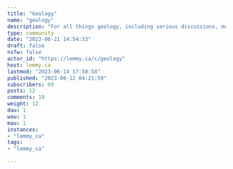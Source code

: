 ```yaml
---
title: "Geology" 
name: "geology"
description: "For all things geology, including serious discussions, memes, field photos, rockhound questions, and more. See also: [Mining](/c/mining@lemmy.ca), [Geophysics](/c/geophysics@lemmy.ca),  [Geology Careers](/c/geologycareers@lemmy.ca), and [!earthscience@mander.xyz](/c/earthscience@mander.xyz)"
type: community
date: "2023-06-21 14:54:33"
draft: false
nsfw: false
actor_id: "https://lemmy.ca/c/geology"
host: lemmy.ca
lastmod: "2023-06-14 17:50:58"
published: "2023-06-12 04:21:59"
subscribers: 69
posts: 12
comments: 19
weight: 12
dau: 1
wau: 1
mau: 1
instances:
- "lemmy_ca"
tags: 
- "lemmy_ca"

---
```

